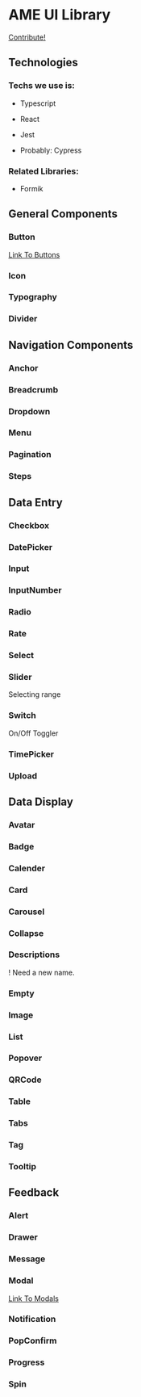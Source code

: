 # AME UI Library

[Contribute!](docs/CONTRIBUTING.md)

## Technologies

### Techs we use is:

-   Typescript

*   React

-   Jest

*   Probably: Cypress

### Related Libraries:

-   Formik

## General Components

### Button

[Link To Buttons](components/Button/)

### Icon

### Typography

### Divider

## Navigation Components

### Anchor

### Breadcrumb

### Dropdown

### Menu

### Pagination

### Steps

## Data Entry

### Checkbox

### DatePicker

### Input

### InputNumber

### Radio

### Rate

### Select

### Slider

Selecting range

### Switch

On/Off Toggler

### TimePicker

### Upload

## Data Display

### Avatar

### Badge

### Calender

### Card

### Carousel

### Collapse

### Descriptions

! Need a new name.

### Empty

### Image

### List

### Popover

### QRCode

### Table

### Tabs

### Tag

### Tooltip

## Feedback

### Alert

### Drawer

### Message

### Modal

[Link To Modals](components/Modal/)

### Notification

### PopConfirm

### Progress

### Spin
